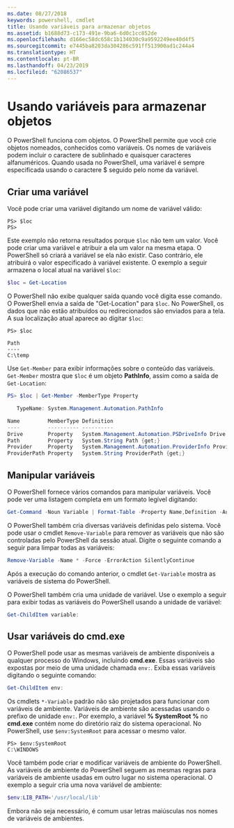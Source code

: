 ```yaml
---
ms.date: 08/27/2018
keywords: powershell, cmdlet
title: Usando variáveis para armazenar objetos
ms.assetid: b1688d73-c173-491e-9ba6-6d0c1cc852de
ms.openlocfilehash: d166ec58dc658c1b134030c9a9592249ee40d4f5
ms.sourcegitcommit: e7445ba8203da304286c591ff513900ad1c244a4
ms.translationtype: HT
ms.contentlocale: pt-BR
ms.lasthandoff: 04/23/2019
ms.locfileid: "62086537"
---
```

# <a name="using-variables-to-store-objects"></a>Usando variáveis para armazenar objetos

O PowerShell funciona com objetos. O PowerShell permite que você crie objetos nomeados, conhecidos como variáveis.
Os nomes de variáveis podem incluir o caractere de sublinhado e quaisquer caracteres alfanuméricos. Quando usada no PowerShell, uma variável é sempre especificada usando o caractere \$ seguido pelo nome da variável.

## <a name="creating-a-variable"></a>Criar uma variável

Você pode criar uma variável digitando um nome de variável válido:

```
PS> $loc
PS>
```

Este exemplo não retorna resultados porque `$loc` não tem um valor. Você pode criar uma variável e atribuir a ela um valor na mesma etapa. O PowerShell só criará a variável se ela não existir.
Caso contrário, ele atribuirá o valor especificado à variável existente. O exemplo a seguir armazena o local atual na variável `$loc`:

```powershell
$loc = Get-Location
```

O PowerShell não exibe qualquer saída quando você digita esse comando. O PowerShell envia a saída de "Get-Location" para `$loc`. No PowerShell, os dados que não estão atribuídos ou redirecionados são enviados para a tela. A sua localização atual aparece ao digitar `$loc`:

```
PS> $loc

Path
----
C:\temp
```

Use `Get-Member` para exibir informações sobre o conteúdo das variáveis. `Get-Member` mostra que `$loc` é um objeto **PathInfo**, assim como a saída de `Get-Location`:

```powershell
PS> $loc | Get-Member -MemberType Property

   TypeName: System.Management.Automation.PathInfo

Name         MemberType Definition
----         ---------- ----------
Drive        Property   System.Management.Automation.PSDriveInfo Drive {get;}
Path         Property   System.String Path {get;}
Provider     Property   System.Management.Automation.ProviderInfo Provider {...
ProviderPath Property   System.String ProviderPath {get;}
```

## <a name="manipulating-variables"></a>Manipular variáveis

O PowerShell fornece vários comandos para manipular variáveis. Você pode ver uma listagem completa em um formato legível digitando:

```powershell
Get-Command -Noun Variable | Format-Table -Property Name,Definition -AutoSize -Wrap
```

O PowerShell também cria diversas variáveis definidas pelo sistema. Você pode usar o cmdlet `Remove-Variable` para remover as variáveis que não são controladas pelo PowerShell da sessão atual. Digite o seguinte comando a seguir para limpar todas as variáveis:

```powershell
Remove-Variable -Name * -Force -ErrorAction SilentlyContinue
```

Após a execução do comando anterior, o cmdlet `Get-Variable` mostra as variáveis de sistema do PowerShell.

O PowerShell também cria uma unidade de variável. Use o exemplo a seguir para exibir todas as variáveis do PowerShell usando a unidade de variável:

```powershell
Get-ChildItem variable:
```

## <a name="using-cmdexe-variables"></a>Usar variáveis do cmd.exe

O PowerShell pode usar as mesmas variáveis de ambiente disponíveis a qualquer processo do Windows, incluindo **cmd.exe**. Essas variáveis são expostas por meio de uma unidade chamada `env:`. Exiba essas variáveis digitando o seguinte comando:

```powershell
Get-ChildItem env:
```

Os cmdlets `*-Variable` padrão não são projetados para funcionar com variáveis de ambiente. Variáveis de ambiente são acessadas usando o prefixo de unidade `env:`. Por exemplo, a variável **% SystemRoot %** no **cmd.exe** contém nome do diretório raiz do sistema operacional. No PowerShell, use `$env:SystemRoot` para acessar o mesmo valor.

```
PS> $env:SystemRoot
C:\WINDOWS
```

Você também pode criar e modificar variáveis de ambiente do PowerShell. As variáveis de ambiente do PowerShell seguem as mesmas regras para variáveis de ambiente usadas em outro lugar no sistema operacional. O exemplo a seguir cria uma nova variável de ambiente:

```powershell
$env:LIB_PATH='/usr/local/lib'
```

Embora não seja necessário, é comum usar letras maiúsculas nos nomes de variáveis de ambientes.
